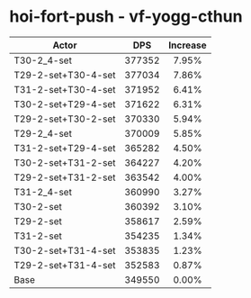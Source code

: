 # hoi-fort-push - vf-yogg-cthun
| Actor | DPS | Increase |
|---|:---:|:---:|
|T30-2_4-set|377352|7.95%|
|T29-2-set+T30-4-set|377034|7.86%|
|T31-2-set+T30-4-set|371952|6.41%|
|T30-2-set+T29-4-set|371622|6.31%|
|T29-2-set+T30-2-set|370330|5.94%|
|T29-2_4-set|370009|5.85%|
|T31-2-set+T29-4-set|365282|4.50%|
|T30-2-set+T31-2-set|364227|4.20%|
|T29-2-set+T31-2-set|363542|4.00%|
|T31-2_4-set|360990|3.27%|
|T30-2-set|360392|3.10%|
|T29-2-set|358617|2.59%|
|T31-2-set|354235|1.34%|
|T30-2-set+T31-4-set|353835|1.23%|
|T29-2-set+T31-4-set|352583|0.87%|
|Base|349550|0.00%|

